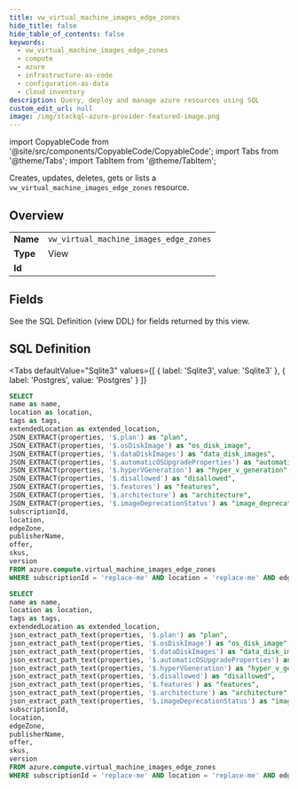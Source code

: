 ```yaml
--- 
title: vw_virtual_machine_images_edge_zones
hide_title: false
hide_table_of_contents: false
keywords:
  - vw_virtual_machine_images_edge_zones
  - compute
  - azure
  - infrastructure-as-code
  - configuration-as-data
  - cloud inventory
description: Query, deploy and manage azure resources using SQL
custom_edit_url: null
image: /img/stackql-azure-provider-featured-image.png
---
```


import CopyableCode from '@site/src/components/CopyableCode/CopyableCode';
import Tabs from '@theme/Tabs';
import TabItem from '@theme/TabItem';

Creates, updates, deletes, gets or lists a <code>vw_virtual_machine_images_edge_zones</code> resource.

## Overview
<table><tbody>
<tr><td><b>Name</b></td><td><code>vw_virtual_machine_images_edge_zones</code></td></tr>
<tr><td><b>Type</b></td><td>View</td></tr>
<tr><td><b>Id</b></td><td><CopyableCode code="azure.compute.vw_virtual_machine_images_edge_zones" /></td></tr>
</tbody></table>

## Fields

See the SQL Definition (view DDL) for fields returned by this view.

## SQL Definition

<Tabs
defaultValue="Sqlite3"
values={[
{ label: 'Sqlite3', value: 'Sqlite3' },
{ label: 'Postgres', value: 'Postgres' }
]}
>
<TabItem value="Sqlite3">

```sql
SELECT
name as name,
location as location,
tags as tags,
extendedLocation as extended_location,
JSON_EXTRACT(properties, '$.plan') as "plan",
JSON_EXTRACT(properties, '$.osDiskImage') as "os_disk_image",
JSON_EXTRACT(properties, '$.dataDiskImages') as "data_disk_images",
JSON_EXTRACT(properties, '$.automaticOSUpgradeProperties') as "automatic_os_upgrade_properties",
JSON_EXTRACT(properties, '$.hyperVGeneration') as "hyper_v_generation",
JSON_EXTRACT(properties, '$.disallowed') as "disallowed",
JSON_EXTRACT(properties, '$.features') as "features",
JSON_EXTRACT(properties, '$.architecture') as "architecture",
JSON_EXTRACT(properties, '$.imageDeprecationStatus') as "image_deprecation_status",
subscriptionId,
location,
edgeZone,
publisherName,
offer,
skus,
version
FROM azure.compute.virtual_machine_images_edge_zones
WHERE subscriptionId = 'replace-me' AND location = 'replace-me' AND edgeZone = 'replace-me' AND publisherName = 'replace-me' AND offer = 'replace-me' AND skus = 'replace-me' AND version = 'replace-me';
```

</TabItem>
<TabItem value="Postgres">

```sql
SELECT
name as name,
location as location,
tags as tags,
extendedLocation as extended_location,
json_extract_path_text(properties, '$.plan') as "plan",
json_extract_path_text(properties, '$.osDiskImage') as "os_disk_image",
json_extract_path_text(properties, '$.dataDiskImages') as "data_disk_images",
json_extract_path_text(properties, '$.automaticOSUpgradeProperties') as "automatic_os_upgrade_properties",
json_extract_path_text(properties, '$.hyperVGeneration') as "hyper_v_generation",
json_extract_path_text(properties, '$.disallowed') as "disallowed",
json_extract_path_text(properties, '$.features') as "features",
json_extract_path_text(properties, '$.architecture') as "architecture",
json_extract_path_text(properties, '$.imageDeprecationStatus') as "image_deprecation_status",
subscriptionId,
location,
edgeZone,
publisherName,
offer,
skus,
version
FROM azure.compute.virtual_machine_images_edge_zones
WHERE subscriptionId = 'replace-me' AND location = 'replace-me' AND edgeZone = 'replace-me' AND publisherName = 'replace-me' AND offer = 'replace-me' AND skus = 'replace-me' AND version = 'replace-me';
```

</TabItem>
</Tabs>
